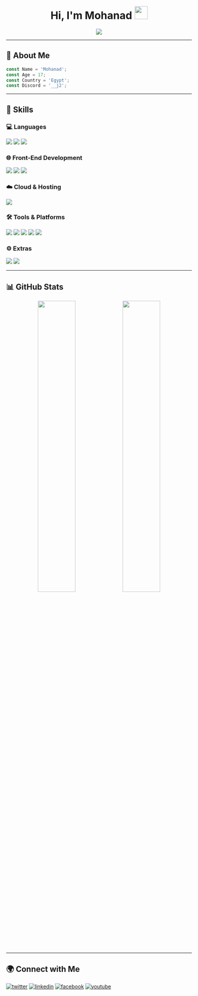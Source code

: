 <h1 align="center">
  <b>Hi, I'm Mohanad</b>
  <img src="https://media.giphy.com/media/hvRJCLFzcasrR4ia7z/giphy.gif" width="35" />
</h1>

<p align="center">
  <a href="https://github.com/DenverCoder1/readme-typing-svg">
    <img src="https://readme-typing-svg.herokuapp.com?lines=STEM%20Alex%20Student;Web%20Developer;Backend%20Developer;1%2B%20years%20of%20coding%20experience;Always%20learning%20new%20tech&font=Pacifico&center=true&vCenter=true&width=650&height=120&color=58a6ff&size=45" />
  </a>
</p>

---

## 🔗 About Me

```js
const Name = 'Mohanad';
const Age = 17;
const Country = 'Egypt';
const Discord = '__j2';
```

---

## 🧠 Skills

### 💻 Languages
<p>
  <img src="https://img.shields.io/badge/Python-%2314354C.svg?style=for-the-badge&logo=python&logoColor=white" />
  <img src="https://img.shields.io/badge/C-%232370ED.svg?style=for-the-badge&logo=c&logoColor=white" />
  <img src="https://img.shields.io/badge/C++-%2300599C.svg?style=for-the-badge&logo=c%2B%2B&logoColor=white" />
</p>

### 🌐 Front-End Development
<p>
  <img src="https://img.shields.io/badge/HTML5-%23E34F26.svg?style=for-the-badge&logo=html5&logoColor=white" />
  <img src="https://img.shields.io/badge/CSS3-%231572B6.svg?style=for-the-badge&logo=css3&logoColor=white" />
  <img src="https://img.shields.io/badge/JavaScript-%23F7DF1E.svg?style=for-the-badge&logo=javascript&logoColor=black" />
</p>

### ☁️ Cloud & Hosting
<p>
  <img src="https://img.shields.io/badge/GitHub%20Pages-%23327FC7.svg?style=for-the-badge&logo=github&logoColor=white" />
</p>

### 🛠️ Tools & Platforms
<p>
  <img src="https://img.shields.io/badge/Git-%23F05033.svg?style=for-the-badge&logo=git&logoColor=white" />
  <img src="https://img.shields.io/badge/GitHub-%23121011.svg?style=for-the-badge&logo=github&logoColor=white" />
  <img src="https://img.shields.io/badge/Google-%234285F4.svg?style=for-the-badge&logo=google&logoColor=white" />
  <img src="https://img.shields.io/badge/VS%20Code-007ACC.svg?style=for-the-badge&logo=visual-studio-code&logoColor=white" />
  <img src="https://img.shields.io/badge/Linux-FCC624?style=for-the-badge&logo=linux&logoColor=black" />
</p>

### ⚙️ Extras
<p>
  <img src="https://img.shields.io/badge/Terminal-%23054020?style=for-the-badge&logo=gnu-bash&logoColor=white" />
  <img src="https://img.shields.io/badge/Markdown-%23000000.svg?style=for-the-badge&logo=markdown&logoColor=white" />
</p>

---

## 📊 GitHub Stats

<p align="center">
  <img src="https://github-readme-stats.vercel.app/api?username=mohanad8t&show_icons=true&theme=radical" width="45%" />
  <img src="https://github-readme-stats.vercel.app/api/top-langs/?username=mohanad8t&layout=compact&theme=radical" width="45%" />
</p>

---

## 🌍 Connect with Me

<p><a target="_blank" href="https://twitter.com/mohanad8t" style="display: inline-block;"><img src="https://img.shields.io/badge/twitter-x?style=for-the-badge&logo=x&logoColor=white&color=%230f1419" alt="twitter" /></a>
<a target="_blank" href="https://www.linkedin.com/in/mohanad8t" style="display: inline-block;"><img src="https://img.shields.io/badge/linkedin-logo?style=for-the-badge&logo=linkedin&logoColor=white&color=%230a77b6" alt="linkedin" /></a>
<a target="_blank" href="https://www.facebook.com/mohanad8t" style="display: inline-block;"><img src="https://img.shields.io/badge/facebook-logo?style=for-the-badge&logo=facebook&logoColor=white&color=%230866ff" alt="facebook" /></a>
<a target="_blank" href="https://www.youtube.com/mohanad8t" style="display: inline-block;"><img src="https://img.shields.io/badge/youtube-logo?style=for-the-badge&logo=youtube&logoColor=white&color=%23cc0000" alt="youtube" /></a></p>
